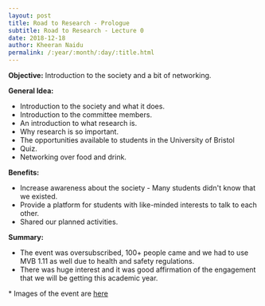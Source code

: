 ```yaml
---
layout: post
title: Road to Research - Prologue
subtitle: Road to Research - Lecture 0
date: 2018-12-18
author: Kheeran Naidu
permalink: /:year/:month/:day/:title.html
---
```

**Objective:** Introduction to the society and a bit of networking.

**General Idea:**
* Introduction to the society and what it does.
* Introduction to the committee members.
* An introduction to what research is.
* Why research is so important.
* The opportunities available to students in the University of Bristol
* Quiz.
* Networking over food and drink.

**Benefits:**
* Increase awareness about the society - Many students didn't know that we existed.
* Provide a platform for students with like-minded interests to talk to each other.
* Shared our planned activities.

**Summary:**
* The event was oversubscribed, 100+ people came and we had to use MVB 1.11 as well due to health and safety regulations.
* There was huge interest and it was good affirmation of the engagement that we will be getting this academic year.

\* Images of the event are [here](https://bristolresearchsoc.github.io/events/)
